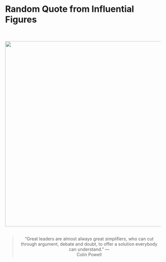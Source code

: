 # Random Quote from Influential Figures

<div align="center">
  <br>
  <br>
  <a href="https://en.wikipedia.org/wiki/Colin_Powell" title="Colin Powell - Wikipedia"><img src="https://upload.wikimedia.org/wikipedia/commons/thumb/2/22/Colin_Powell_official_Secretary_of_State_photo.jpg/1200px-Colin_Powell_official_Secretary_of_State_photo.jpg" width="600px"></a>
  <br>
  <br>
  <blockquote>&ldquo;Great leaders are almost always great simplifiers, who can cut through argument, debate and doubt, to offer a solution everybody can understand.&rdquo; &mdash; <footer>Colin Powell</footer></blockquote>
</div>
  